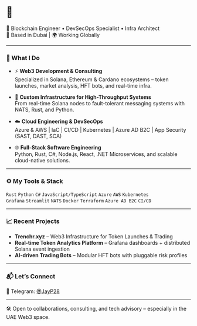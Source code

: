 # 👋

🚀 Blockchain Engineer • DevSecOps Specialist • Infra Architect  
📍 Based in Dubai | 🌍 Working Globally

---

### 🔧 What I Do

- ⚡ **Web3 Development & Consulting**  
  Specialized in Solana, Ethereum & Cardano ecosystems – token launches, market analysis, HFT bots, and real-time infra.

- 🧱 **Custom Infrastructure for High-Throughput Systems**  
  From real-time Solana nodes to fault-tolerant messaging systems with NATS, Rust, and Python.

- ☁️ **Cloud Engineering & DevSecOps**  
  Azure & AWS | IaC | CI/CD | Kubernetes | Azure AD B2C | App Security (SAST, DAST, SCA)

- 🌐 **Full-Stack Software Engineering**  
  Python, Rust, C#, Node.js, React, .NET Microservices, and scalable cloud-native solutions.

---

### ⚙️ My Tools & Stack

`Rust` `Python` `C#` `JavaScript/TypeScript` `Azure` `AWS` `Kubernetes`  
`Grafana` `Streamlit` `NATS` `Docker` `Terraform` `Azure AD B2C` `CI/CD`

---

### 📈 Recent Projects

- **Trenchr.xyz** – Web3 Infrastructure for Token Launches & Trading  
- **Real-time Token Analytics Platform** – Grafana dashboards + distributed Solana event ingestion  
- **AI-driven Trading Bots** – Modular HFT bots with pluggable risk profiles

---

### 📬 Let’s Connect

📨 Telegram: [@JayP28](https://t.me/JayP28)

---

🛠 Open to collaborations, consulting, and tech advisory – especially in the UAE Web3 space.
